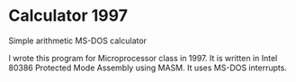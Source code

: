 # Calculator 1997
Simple arithmetic MS-DOS calculator

I wrote this program for Microprocessor class in 1997. It is written in Intel 80386 Protected Mode Assembly using MASM. It uses MS-DOS interrupts.
